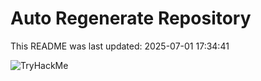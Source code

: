 # Auto Regenerate Repository

This README was last updated: 2025-07-01 17:34:41

 ![TryHackMe](https://tryhackme.com/badge/533634)
